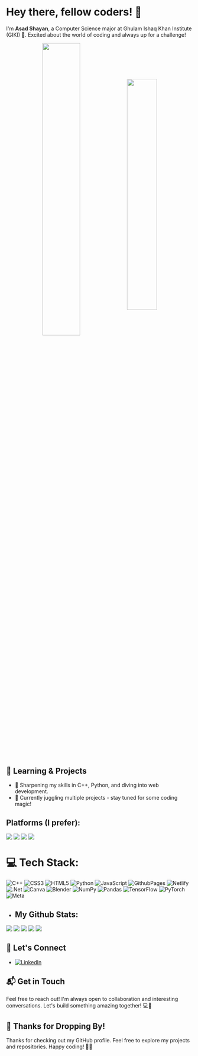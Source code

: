 # Hey there, fellow coders! 👋

I'm **Asad Shayan**, a Computer Science major at Ghulam Ishaq Khan Institute (GIKI) 🚀. Excited about the world of coding and always up for a challenge!

  

<div  align="center"  style="margin-bottom:200px">

<img  width=45%  align="center"  src="https://github-readme-stats.vercel.app/api?username=Asadshayan&theme=merko&show_icons=true"  />

<img  width=40%  align="center"  src="https://github-readme-stats.vercel.app/api/top-langs/?username=Asadshayan&layout=compact&theme=merko"  />

</div>


## 🌱 Learning & Projects

- 📘 Sharpening my skills in C++, Python, and diving into web development.
- 🚀 Currently juggling multiple projects - stay tuned for some coding magic!

## Platforms (I prefer):
<em>
<img src="https://img.shields.io/badge/Ubuntu-E95420?style=for-the-badge&logo=ubuntu&logoColor=white" />
<img src="https://img.shields.io/badge/VSCode-0078D4?style=for-the-badge&logo=visual%20studio%20code&logoColor=white" />
<img src="https://img.shields.io/badge/PyCharm-000000.svg?&style=for-the-badge&logo=PyCharm&logoColor=white" />
<img src="https://img.shields.io/badge/Windows-0078D6?style=for-the-badge&logo=windows&logoColor=white" /> </em>

# 💻 Tech Stack:
![C++](https://img.shields.io/badge/c++-%2300599C.svg?style=for-the-badge&logo=c%2B%2B&logoColor=white) ![CSS3](https://img.shields.io/badge/css3-%231572B6.svg?style=for-the-badge&logo=css3&logoColor=white) ![HTML5](https://img.shields.io/badge/html5-%23E34F26.svg?style=for-the-badge&logo=html5&logoColor=white) ![Python](https://img.shields.io/badge/python-3670A0?style=for-the-badge&logo=python&logoColor=ffdd54) ![JavaScript](https://img.shields.io/badge/javascript-%23323330.svg?style=for-the-badge&logo=javascript&logoColor=%23F7DF1E) ![GithubPages](https://img.shields.io/badge/github%20pages-121013?style=for-the-badge&logo=github&logoColor=white) ![Netlify](https://img.shields.io/badge/netlify-%23000000.svg?style=for-the-badge&logo=netlify&logoColor=#00C7B7) ![.Net](https://img.shields.io/badge/.NET-5C2D91?style=for-the-badge&logo=.net&logoColor=white) ![Canva](https://img.shields.io/badge/Canva-%2300C4CC.svg?style=for-the-badge&logo=Canva&logoColor=white) ![Blender](https://img.shields.io/badge/blender-%23F5792A.svg?style=for-the-badge&logo=blender&logoColor=white) ![NumPy](https://img.shields.io/badge/numpy-%23013243.svg?style=for-the-badge&logo=numpy&logoColor=white) ![Pandas](https://img.shields.io/badge/pandas-%23150458.svg?style=for-the-badge&logo=pandas&logoColor=white) ![TensorFlow](https://img.shields.io/badge/TensorFlow-%23FF6F00.svg?style=for-the-badge&logo=TensorFlow&logoColor=white) ![PyTorch](https://img.shields.io/badge/PyTorch-%23EE4C2C.svg?style=for-the-badge&logo=PyTorch&logoColor=white) ![Meta](https://img.shields.io/badge/Meta-%230467DF.svg?style=for-the-badge&logo=Meta&logoColor=white)

- ## My Github Stats:

![](http://github-profile-summary-cards.vercel.app/api/cards/most-commit-language?username=Asadshayan&theme=nord_dark)
![](http://github-profile-summary-cards.vercel.app/api/cards/repos-per-language?username=Asadshayan&theme=nord_dark) 
![](http://github-profile-summary-cards.vercel.app/api/cards/stats?username=Asadshayan&theme=nord_dark)
![](https://github-readme-streak-stats.herokuapp.com/?user=Asadshayan&theme=dark)
![](https://github-readme-stats.vercel.app/api?username=Asadshayan&show_icons=true&theme=dark)

## 🤝 Let's Connect

-  [![LinkedIn](https://img.shields.io/badge/LinkedIn-%230077B5.svg?logo=linkedin&logoColor=white)](https://linkedin.com/in/AsadShayan) 



## 📬 Get in Touch

Feel free to reach out! I'm always open to collaboration and interesting conversations. Let's build something amazing together! 💻🌈

## 🎉 Thanks for Dropping By!

Thanks for checking out my GitHub profile. Feel free to explore my projects and repositories. Happy coding! 🚀✨
